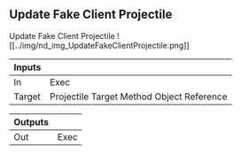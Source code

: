 ## Update Fake Client Projectile
Update Fake Client Projectile
![[../img/nd_img_UpdateFakeClientProjectile.png]]

|Inputs||
|--|--|
| In | Exec |
| Target | Projectile Target Method Object Reference |

|Outputs||
|--|--|
| Out | Exec |
